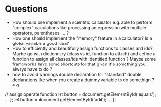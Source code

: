 # Questions 
- How should one implement a scientific calculator e.g. able to perform "complex" calculations like processing an expression with multiple operators, parentheses, ... ?
- How one should implement the "memory" feature in a calculator? Is a global variable a good idea?
- How to efficiently and beautifully assign functions to classes and ids? Maybe go with dictionnary (class vs id, function to attach) and define a function to assign all classes/ids with identified function ? Maybe some frameworks have some shortcuts for that given it's something you always have to do ?
- how to avoid warnings double declaration for "standard" double declarations like when you create a dummy variable to do somethign ? e.g. 

// assign operate function
  let button = document.getElementById('equals');
...
  };
let button = document.getElementById('add');
...
};

